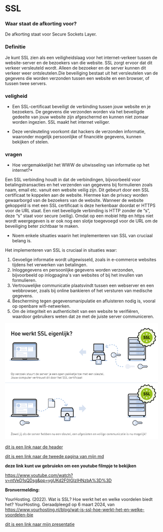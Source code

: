 # SSL
### Waar staat de afkorting voor?

De afkorting staat voor Secure Sockets Layer.

### Definitie

Je kunt SSL zien als een veiligheidslaag voor het internet-verkeer tussen de website-server en de bezoekers van die website. SSL zorgt ervoor dat dit verkeer versleuteld wordt. Alleen de bezoeker en de server kunnen dit verkeer weer ontsleutelen.Die beveiliging bestaat uit het versleutelen van de gegevens die worden verzonden tussen een website en een browser, of tussen twee servers.

### veligheid
* Een SSL-certificaat beveiligt de verbinding tussen jouw website en je bezoekers. De gegevens die verzonden worden via het beveiligde gedeelte van jouw website zijn afgeschermd en kunnen niet zomaar worden ingezien. SSL maakt het internet veiliger.

* Deze versleuteling voorkomt dat hackers de verzonden informatie, waaronder mogelijk persoonlijke of financiële gegevens, kunnen bekijken of stelen.

### vragen
* Hoe vergemakkelijkt het WWW de uitwisseling van informatie op het internet?*

Een SSL verbinding houdt in dat de verbindingen, bijvoorbeeld voor betalingstransacties en het verzenden van gegevens bij formulieren zoals naam, email etc. vanuit een website veilig zijn. Dit gebeurt door een SSL certificaat te koppelen aan de website. Hiermee kan de privacy worden gewaarborgd van de bezoekers van de website. Wanneer de website gekoppeld is met een SSL certificaat is deze herkenbaar doordat er HTTPS voor de URL staat. Een niet beveiligde verbinding is HTTP zonder de “s”, deze “s” staat voor secure (veilig). Omdat op een mobiel http en https niet wordt weergegeven is er ook nog een slotje toegevoegd voor de URL om de beveiliging beter zichtbaar te maken.

* Noem enkele situaties waarin het implementeren van SSL van cruciaal belang is. 

Het implementeren van SSL  is cruciaal in situaties waar:

1. Gevoelige informatie wordt uitgewisseld, zoals in e-commerce websites tijdens het verwerken van betalingen.
2. Inloggegevens en persoonlijke gegevens worden verzonden, bijvoorbeeld op inlogpagina's van websites of bij het invullen van formulieren.
3. Vertrouwelijke communicatie plaatsvindt tussen een webserver en een webbrowser, zoals bij online bankieren of het versturen van medische gegevens.
4. Bescherming tegen gegevensmanipulatie en afluisteren nodig is, vooral op openbare wifi-netwerken.
5. Om de integriteit en authenticiteit van een website te verifiëren, waardoor gebruikers weten dat ze met de juiste server communiceren.
   

![een photo](image.png)

[dit is een link naar de header](#SSL)

[dit is een link naar de tweede pagina van mijn md](#[text](tweedepage.md))


**deze link kunt uw gebruiekn om een youtube filmpje te bekijken**

https://www.youtube.com/watch?v=ntVeD1sQDsg&pp=ygUKd2F0IGlzIHNzbA%3D%3D 

**Bronvermelding:**

YourHosting. (2022). Wat is SSL? Hoe werkt het en welke voordelen biedt het? YourHosting. Geraadpleegd op 6 maart 2024, van https://www.yourhosting.nl/blog/wat-is-ssl-hoe-werkt-het-en-welke-voordelen-bie

[dit is een link naar mijn presentatie](../../../../presentatie.html)